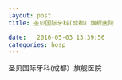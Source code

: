 ```yaml
--- 
layout: post 
title: 圣贝国际牙科(成都）旗舰医院

date:   2016-05-03 13:39:56 
categories: hosp 
--- 
```

   
圣贝国际牙科(成都）旗舰医院
